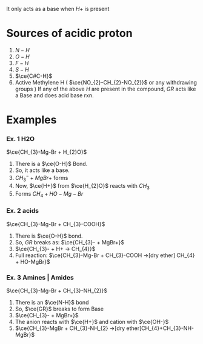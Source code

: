 It only acts as a base when $H+$ is present

# Sources of acidic proton
1. $N-H$
2. $O-H$
3. $F-H$
4. $S-H$
5. $\ce{C#C-H}$
6. Active Methylene H ( $\ce{NO_{2}-CH_{2}-NO_{2}}$ or any withdrawing groups )
If any of the above $H$ are present in the compound, $GR$ acts like a Base and does acid base rxn.

# Examples
### Ex. 1 H2O
$\ce{CH_{3}-Mg-Br + H_{2}O}$
1. There is a $\ce{O-H}$ Bond. 
2. So, it acts like a base.
3. $CH_{3}^- + MgBr+$ forms
4. Now, $\ce{H+}$ from $\ce{H_{2}O}$ reacts with $CH_{3}$
5. Forms $CH_{4} +HO-Mg-Br$

### Ex. 2 acids
$\ce{CH_{3}-Mg-Br + CH_{3}-COOH}$
1. There is $\ce{O-H}$ bond.
2. So, $GR$ breaks as: $\ce{CH_{3}- + MgBr+}$
3. $\ce{CH_{3}- + H+ -> CH_{4}}$
4. Full reaction: $\ce{CH_{3}-Mg-Br + CH_{3}-COOH ->[dry ether] CH_{4} + HO-MgBr}$

### Ex. 3 Amines | Amides
$\ce{CH_{3}-Mg-Br + CH_{3}-NH_{2}}$
1. There is an $\ce{N-H}$ bond
2. So, $\ce{GR}$ breaks to form Base
3. $\ce{CH_{3}- + MgBr+}$
4. The anion reacts with $\ce{H+}$ and cation with $\ce{OH-}$
5. $\ce{CH_{3}-MgBr + CH_{3}-NH_{2} ->[dry ether]CH_{4}+CH_{3}-NH-MgBr}$

